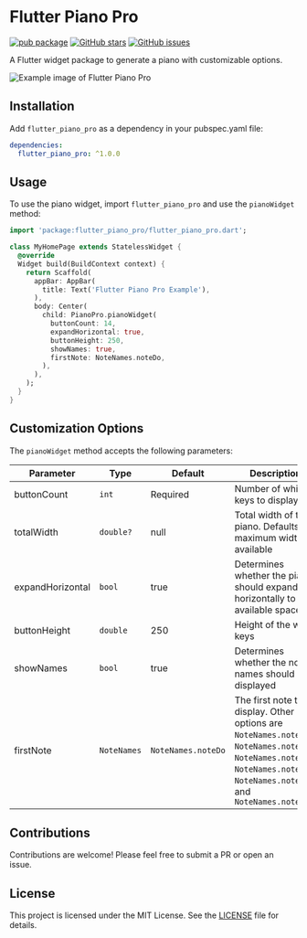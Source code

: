 # Flutter Piano Pro

[![pub package](https://img.shields.io/pub/v/flutter_piano_pro.svg)](https://pub.dev/packages/flutter_piano_pro)
[![GitHub stars](https://img.shields.io/github/stars/MelihHakanPektas/flutter_piano_pro.svg?style=social)](https://github.com/MelihHakanPektas/flutter_piano_pro)
[![GitHub issues](https://img.shields.io/github/issues/MelihHakanPektas/flutter_piano_pro.svg)](https://github.com/MelihHakanPektas/flutter_piano_pro/issues)

A Flutter widget package to generate a piano with customizable options.

![Example image of Flutter Piano Pro](https://github.com/MelihHakanPektas/flutter_piano_pro/raw/main/screenshots/example.png)

## Installation

Add `flutter_piano_pro` as a dependency in your pubspec.yaml file:

```yaml
dependencies:
  flutter_piano_pro: ^1.0.0
```

## Usage

To use the piano widget, import `flutter_piano_pro` and use the `pianoWidget` method:

```dart
import 'package:flutter_piano_pro/flutter_piano_pro.dart';

class MyHomePage extends StatelessWidget {
  @override
  Widget build(BuildContext context) {
    return Scaffold(
      appBar: AppBar(
        title: Text('Flutter Piano Pro Example'),
      ),
      body: Center(
        child: PianoPro.pianoWidget(
          buttonCount: 14,
          expandHorizontal: true,
          buttonHeight: 250,
          showNames: true,
          firstNote: NoteNames.noteDo,
        ),
      ),
    );
  }
}
```

## Customization Options

The `pianoWidget` method accepts the following parameters:

| Parameter        | Type        | Default            | Description                                                                                                                                                              |
| ---------------- | ----------- | ------------------ | ------------------------------------------------------------------------------------------------------------------------------------------------------------------------ |
| buttonCount      | `int`       | Required           | Number of white keys to display                                                                                                                                          |
| totalWidth       | `double?`   | null               | Total width of the piano. Defaults to maximum width available                                                                                                            |
| expandHorizontal | `bool`      | true               | Determines whether the piano should expand horizontally to fill available space                                                                                          |
| buttonHeight     | `double`    | 250                | Height of the white keys                                                                                                                                                 |
| showNames        | `bool`      | true               | Determines whether the note names should be displayed                                                                                                                    |
| firstNote        | `NoteNames` | `NoteNames.noteDo` | The first note to display. Other options are `NoteNames.noteRe`, `NoteNames.noteMi`, `NoteNames.noteFa`, `NoteNames.noteSol`, `NoteNames.noteLa`, and `NoteNames.noteSi` |

## Contributions

Contributions are welcome! Please feel free to submit a PR or open an issue.

## License

This project is licensed under the MIT License. See the [LICENSE](https://github.com/MelihHakanPektas/flutter_piano_pro/blob/main/LICENSE) file for details.
